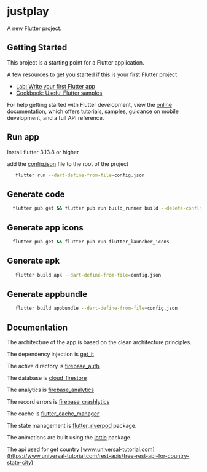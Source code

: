 # justplay

A new Flutter project.

## Getting Started

This project is a starting point for a Flutter application.

A few resources to get you started if this is your first Flutter project:

- [Lab: Write your first Flutter app](https://docs.flutter.dev/get-started/codelab)
- [Cookbook: Useful Flutter samples](https://docs.flutter.dev/cookbook)

For help getting started with Flutter development, view the
[online documentation](https://docs.flutter.dev/), which offers tutorials,
samples, guidance on mobile development, and a full API reference.

## Run app

Install flutter 3.13.8 or higher


add the [config.json](config.json) file to the root of the project


```bash
   flutter run --dart-define-from-file=config.json
```

## Generate code

```bash
  flutter pub get && flutter pub run build_runner build --delete-conflicting-outputs
```

## Generate app icons

```bash
  flutter pub get && flutter pub run flutter_launcher_icons
```

## Generate apk

```bash
   flutter build apk --dart-define-from-file=config.json
```

## Generate appbundle

```bash
   flutter build appbundle --dart-define-from-file=config.json
```

## Documentation

The architecture of the app is based on the clean architecture principles.


The dependency injection is [get_it](https://pub.dev/packages/get_it)


The active directory is [firebase_auth](https://pub.dev/packages/firebase_auth)


The database is  [cloud_firestore](https://pub.dev/packages/cloud_firestore)


The analytics is  [firebase_analytics](https://pub.dev/packages/firebase_analytics)


The record errors is  [firebase_crashlytics](https://pub.dev/packages/firebase_crashlytics)


The cache is  [flutter_cache_manager](https://pub.dev/packages/flutter_cache_manager)


The state management is  [flutter_riverpod](https://pub.dev/packages/flutter_riverpod) package.


The animations are built using the [lottie](https://pub.dev/packages/lottie) package.


The api used for get country [www.universal-tutorial.com](https://www.universal-tutorial.com/rest-apis/free-rest-api-for-country-state-city)
